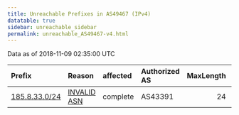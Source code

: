 ```yaml
---
title: Unreachable Prefixes in AS49467 (IPv4)
datatable: true
sidebar: unreachable_sidebar
permalink: unreachable_AS49467-v4.html
---
```


Data as of 2018-11-09 02:35:00 UTC


<div class="datatable-begin"></div>

| Prefix                                               | Reason                                                                                               | affected   | Authorized AS   |   MaxLength | Anchor                                         |   unreachable /24s |
|:-----------------------------------------------------|:-----------------------------------------------------------------------------------------------------|:-----------|:----------------|------------:|:-----------------------------------------------|-------------------:|
| [185.8.33.0/24](https://stat.ripe.net/185.8.33.0/24) | [INVALID ASN](https://rpki-validator.ripe.net/announcement-preview?asn=AS49467&prefix=185.8.33.0/24) | complete   | AS43391         |          24 | [RIPE](unreachable_RIPE_NCC_RPKI_Root-v4.html) |                  1 |

<div class="datatable-end"></div>